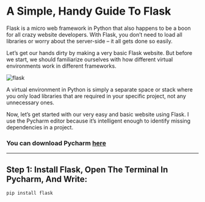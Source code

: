 # A Simple, Handy Guide To Flask

Flask is a micro web framework in Python that also happens to be a boon for all crazy website developers. With Flask, you don’t need to load all libraries or worry about the server-side – it all gets done so easily.

Let’s get our hands dirty by making a very basic Flask website. But before we start, we should familiarize ourselves with how different virtual environments work in different frameworks.

![flask](https://upload.wikimedia.org/wikipedia/commons/thumb/3/3c/Flask_logo.svg/1200px-Flask_logo.svg.png)

A virtual environment in Python is simply a separate space or stack where you only load libraries that are required in your specific project, not any unnecessary ones.

Now, let’s get started with our very easy and basic website using Flask. I use the Pycharm editor because it’s intelligent enough to identify missing dependencies in a project.

### You can download Pycharm [here](https://www.jetbrains.com/pycharm/)

---

## Step 1: Install Flask, Open The Terminal In Pycharm, And Write:

```
pip install flask
```

